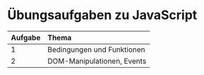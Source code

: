 # Übungsaufgaben zu JavaScript

| Aufgabe | Thema |
| :--- | :--- |
| 1 | Bedingungen und Funktionen |
| 2 | DOM-Manipulationen, Events |

